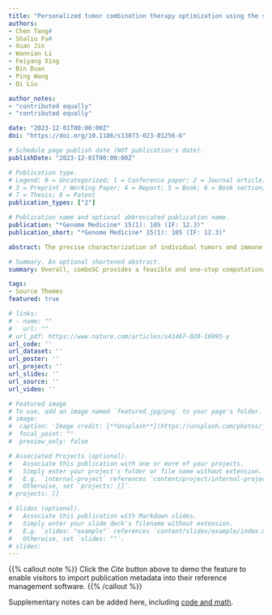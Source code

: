 ```yaml
---
title: "Personalized tumor combination therapy optimization using the single-cell transcriptome"
authors:
- Chen Tang#
- Shaliu Fu#
- Xuan Jin
- Wannian Li
- Feiyang Xing
- Bin Duan
- Ping Wang
- Qi Liu

author_notes:
- "contributed equally"
- "contributed equally"

date: "2023-12-01T00:00:00Z"
doi: "https://doi.org/10.1186/s13073-023-01256-6"

# Schedule page publish date (NOT publication's date).
publishDate: "2023-12-01T00:00:00Z"

# Publication type.
# Legend: 0 = Uncategorized; 1 = Conference paper; 2 = Journal article;
# 3 = Preprint / Working Paper; 4 = Report; 5 = Book; 6 = Book section;
# 7 = Thesis; 8 = Patent
publication_types: ["2"]

# Publication name and optional abbreviated publication name.
publication: "*Genome Medicine* 15(1): 105 (IF: 12.3)"
publication_short: "*Genome Medicine* 15(1): 105 (IF: 12.3)"

abstract: The precise characterization of individual tumors and immune microenvironments using transcriptome sequencing has provided a great opportunity for successful personalized cancer treatment. However, the cancer treatment response is often characterized by in vitro assays or bulk transcriptomes that neglect the heterogeneity of malignant tumors in vivo and the immune microenvironment, motivating the need to use single-cell transcriptomes for personalized cancer treatment.Here, we present comboSC, a computational proof-of-concept study to explore the feasibility of personalized cancer combination therapy optimization using single-cell transcriptomes. ComboSC provides a workable solution to stratify individual patient samples based on quantitative evaluation of their personalized immune microenvironment with single-cell RNA sequencing and maximize the translational potential of in vitro cellular response to unify the identification of synergistic drug/small molecule combinations or small molecules that can be paired with immune checkpoint inhibitors to boost immunotherapy from a large collection of small molecules and drugs, and finally prioritize them for personalized clinical use based on bipartition graph optimization.We apply comboSC to publicly available 119 single-cell transcriptome data from a comprehensive set of 119 tumor samples from 15 cancer types and validate the predicted drug combination with literature evidence, mining clinical trial data, perturbation of patient-derived cell line data, and finally in-vivo samples.

# Summary. An optional shortened abstract.
summary: Overall, comboSC provides a feasible and one-stop computational prototype and a proof-of-concept study to predict potential drug combinations for further experimental validation and clinical usage using the single-cell transcriptome, which will facilitate and accelerate personalized tumor treatment by reducing screening time from a large drug combination space and saving valuable treatment time for individual patients. A user-friendly web server of comboSC for both clinical and research users is available at www.combosc.top. The source code is also available on GitHub at https://github.com/bm2-lab/comboSC.

tags:
- Source Themes
featured: true

# links:
# - name: ""
#   url: ""
# url_pdf: https://www.nature.com/articles/s41467-020-16995-y
url_code: ''
url_dataset: ''
url_poster: ''
url_project: ''
url_slides: ''
url_source: ''
url_video: ''

# Featured image
# To use, add an image named `featured.jpg/png` to your page's folder. 
# image:
#  caption: 'Image credit: [**Unsplash**](https://unsplash.com/photos/jdD8gXaTZsc)'
#  focal_point: ""
#  preview_only: false

# Associated Projects (optional).
#   Associate this publication with one or more of your projects.
#   Simply enter your project's folder or file name without extension.
#   E.g. `internal-project` references `content/project/internal-project/index.md`.
#   Otherwise, set `projects: []`.
# projects: []

# Slides (optional).
#   Associate this publication with Markdown slides.
#   Simply enter your slide deck's filename without extension.
#   E.g. `slides: "example"` references `content/slides/example/index.md`.
#   Otherwise, set `slides: ""`.
# slides:
---
```


{{% callout note %}}
Click the *Cite* button above to demo the feature to enable visitors to import publication metadata into their reference management software.
{{% /callout %}}

Supplementary notes can be added here, including [code and math](https://sourcethemes.com/academic/docs/writing-markdown-latex/).
